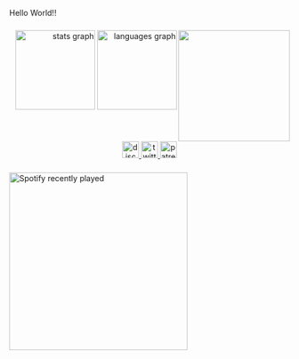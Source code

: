 <p align="left">Hello World!!</p>

###

<img align="right" height="200" src="https://cdn.discordapp.com/attachments/427932177397841935/1328588764376862741/Captulkolpkmre.PNG?ex=67874035&is=6785eeb5&hm=0302c7b3b1823113385d055ff4513008db1bbf148f061255b720e6485707196d&"  />

###

<div align="right">
  <img src="https://github-readme-stats.vercel.app/api?username=Hjuiihu&hide_title=true&hide_rank=false&show_icons=true&include_all_commits=true&count_private=true&disable_animations=false&theme=synthwave&locale=en&hide_border=true&order=1" height="143" alt="stats graph"  />
  <img src="https://github-readme-stats.vercel.app/api/top-langs?username=Hjuiihu&locale=en&hide_title=false&layout=compact&card_width=143&langs_count=10&theme=synthwave&hide_border=true&order=2" height="143" alt="languages graph"  />
</div>

###

<br clear="both">

<div align="center">
  <a href="delazdr" target="_blank">
    <img src="https://img.shields.io/static/v1?message=Discord&logo=discord&label=&color=7289DA&logoColor=white&labelColor=&style=for-the-badge" height="30" alt="discord logo"  />
  </a>
  <a href="https://x.com/hjuiihu" target="_blank">
    <img src="https://img.shields.io/static/v1?message=Twitter&logo=twitter&label=&color=1DA1F2&logoColor=white&labelColor=&style=for-the-badge" height="30" alt="twitter logo"  />
  </a>
  <a href="https://www.patreon.com/c/hjuiihu" target="_blank">
    <img src="https://img.shields.io/static/v1?message=Patreon&logo=patreon&label=&color=F96854&logoColor=white&labelColor=&style=for-the-badge" height="30" alt="patreon logo"  />
  </a>
</div>

###

<div align="left">
  <a href="https://open.spotify.com/user/bc728apg2liw2mdlh3j060fuw">
    <img src="https://spotify-recently-played-readme.vercel.app/api?user=bc728apg2liw2mdlh3j060fuw&count=5&unique=false" height="320" width="320" alt="Spotify recently played"  />
  </a>
</div>

###
